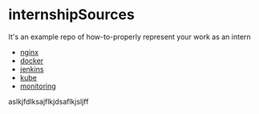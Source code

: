 # internshipSources
It's an example repo of how-to-properly represent your work as an intern

- [nginx](https://github.com/beautifulMendeleev/internshipSources/blob/nginx/README.md)
- [docker](https://github.com/beautifulMendeleev/internshipSources/blob/docker/README.md)
- [jenkins](https://github.com/beautifulMendeleev/internshipSources/blob/jenkins/README.md)
- [kube](https://github.com/beautifulMendeleev/internshipSources/blob/kube/README.md)
- [monitoring](https://github.com/beautifulMendeleev/internshipSources/blob/monitoring/README.md)

aslkjfdlksajflkjdsaflkjsljff
